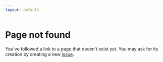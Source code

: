 ```yaml
---
layout: default
---
```


# Page not found

You've followed a link to a page that doesn't exist yet. You may ask for its creation by creating a new <a href="https://github.com/powsybl/powsybl.github.io/issues">issue</a>.
